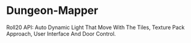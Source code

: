 # Dungeon-Mapper
Roll20 API: Auto Dynamic Light That Move With The Tiles, Texture Pack Approach, User Interface And Door Control.
